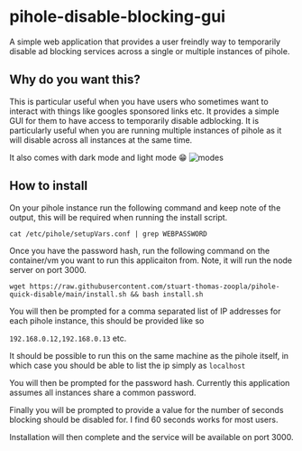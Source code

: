 # pihole-disable-blocking-gui
A simple web application that provides a user freindly way to temporarily disable ad blocking services across a single or multiple instances of pihole.

## Why do you want this?
This is particular useful when you have users who sometimes want to interact with things like googles sponsored links etc. It provides a simple GUI for them to have access to temporarily disable adblocking. It is particularly useful when you are running multiple instances of pihole as it will disable across all instances at the same time.

It also comes with dark mode and light mode :grin:
![modes](https://github.com/user-attachments/assets/1fc06a9c-f0ba-4322-bffe-3e5902825771)


## How to install
On your pihole instance run the following command and keep note of the output, this will be required when running the install script.

```cat /etc/pihole/setupVars.conf | grep WEBPASSWORD```

Once you have the password hash, run the following command on the container/vm you want to run this applicaiton from. Note, it will run the node server on port 3000.

```wget https://raw.githubusercontent.com/stuart-thomas-zoopla/pihole-quick-disable/main/install.sh && bash install.sh```

You will then be prompted for a comma separated list of IP addresses for each pihole instance, this should be provided like so

```192.168.0.12,192.168.0.13``` etc.

It should be possible to run this on the same machine as the pihole itself, in which case you should be able to list the ip simply as ```localhost```

You will then be prompted for the password hash. Currently this application assumes all instances share a common password.

Finally you will be prompted to provide a value for the number of seconds blocking should be disabled for. I find 60 seconds works for most users.

Installation will then complete and the service will be available on port 3000.
